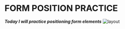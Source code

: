 # FORM POSITION PRACTICE
***Today I will practice positioning form elements***
<img src="https://ibb.co/s94QGgK" alt="layout">
